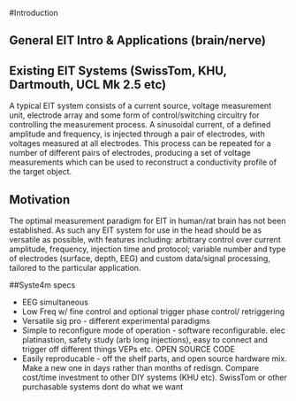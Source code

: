 #Introduction

## General EIT Intro & Applications (brain/nerve)

## Existing EIT Systems (SwissTom, KHU, Dartmouth, UCL Mk 2.5 etc)

A typical EIT system consists of a current source, voltage measurement unit, electrode array and some form of control/switching circuitry for controlling the measurement process. A sinusoidal current, of a defined amplitude and frequency, is injected through a pair of electrodes, with voltages measured at all electrodes. This process can be repeated for a number of different pairs of electrodes, producing a set of voltage measurements which can be used to reconstruct a conductivity profile of the target object.

## Motivation

The optimal measurement paradigm for EIT in human/rat brain has not been established. As such any EIT system for use in the head should be as versatile as possible, with features including: arbitrary control over current amplitude, frequency, injection time and protocol; variable number and type of electrodes (surface, depth, EEG) and custom data/signal processing, tailored to the particular application.

##Syste4m specs
* EEG simultaneous
* Low Freq w/ fine control and optional trigger phase control/ retriggering
* Versatile sig pro - different experimental paradigms
* Simple to reconfigure mode of operation - software reconfigurable. elec platinastion, safety study (arb long injections), easy to connect and trigger off different things VEPs etc. OPEN SOURCE CODE
* Easily reproducable - off the shelf parts, and open source hardware mix. Make a new one in days rather than months of redisgn. Compare cost/time investment to other DIY systems (KHU etc). SwissTom or other purchasable systems dont do what we want


